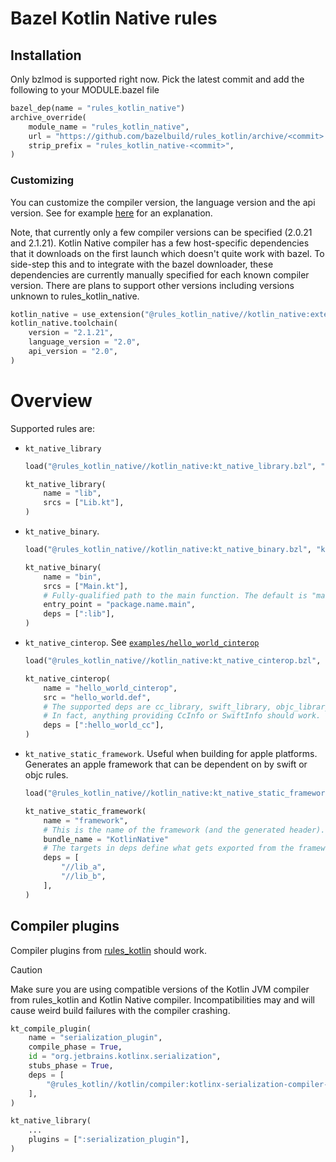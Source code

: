 # Bazel Kotlin Native rules

## Installation

Only bzlmod is supported right now. Pick the latest commit and add the following to your MODULE.bazel file

```python
bazel_dep(name = "rules_kotlin_native")
archive_override(
    module_name = "rules_kotlin_native",
    url = "https://github.com/bazelbuild/rules_kotlin/archive/<commit>.zip",
    strip_prefix = "rules_kotlin_native-<commit>",
)
```

### Customizing

You can customize the compiler version, the language version and the api version. See for example [here](https://kotlinlang.org/docs/compatibility-modes.html) for an explanation.

Note, that currently only a few compiler versions can be specified (2.0.21 and 2.1.21). Kotlin Native compiler has a few host-specific dependencies that it downloads on the first launch which doesn't quite work with bazel. To side-step this and to integrate with the bazel downloader, these dependencies are currently manually specified for each known compiler version. There are plans to support other versions including versions unknown to rules\_kotlin\_native.

```python
kotlin_native = use_extension("@rules_kotlin_native//kotlin_native:extensions.bzl", "kotlin_native")
kotlin_native.toolchain(
    version = "2.1.21",
    language_version = "2.0",
    api_version = "2.0",
)
```

# Overview

Supported rules are:
- `kt_native_library`
  ```python
  load("@rules_kotlin_native//kotlin_native:kt_native_library.bzl", "kt_native_library")

  kt_native_library(
      name = "lib",
      srcs = ["Lib.kt"],
  )
  ```
- `kt_native_binary`.
  ```python
  load("@rules_kotlin_native//kotlin_native:kt_native_binary.bzl", "kt_native_binary")

  kt_native_binary(
      name = "bin",
      srcs = ["Main.kt"],
      # Fully-qualified path to the main function. The default is "main".
      entry_point = "package.name.main",
      deps = [":lib"],
  )
  ```
- `kt_native_cinterop`. See [`examples/hello_world_cinterop`](examples/hello_world_cinterop)
  ```python
  load("@rules_kotlin_native//kotlin_native:kt_native_cinterop.bzl", "kt_native_cinterop")

  kt_native_cinterop(
      name = "hello_world_cinterop",
      src = "hello_world.def",
      # The supported deps are cc_library, swift_library, objc_library.
      # In fact, anything providing CcInfo or SwiftInfo should work.
      deps = [":hello_world_cc"],
  )
  ```
- `kt_native_static_framework`. Useful when building for apple platforms. Generates an apple framework that can be dependent on by swift or objc rules.
  ```python
  load("@rules_kotlin_native//kotlin_native:kt_native_static_framework.bzl", "kt_native_static_framework")

  kt_native_static_framework(
      name = "framework",
      # This is the name of the framework (and the generated header).
      bundle_name = "KotlinNative"
      # The targets in deps define what gets exported from the framework.
      deps = [
          "//lib_a",
          "//lib_b",
      ],
  )
  ```

## Compiler plugins
Compiler plugins from [rules\_kotlin](https://github.com/bazelbuild/rules_kotlin/blob/18d8be43c5b0fdeacb33fd6a968b07fc0a106b1e/README.md#kotlin-compiler-plugins) should work.

> [!CAUTION]
> Make sure you are using compatible versions of the Kotlin JVM compiler from rules\_kotlin and Kotlin Native compiler. Incompatibilities may and will cause weird build failures with the compiler crashing.

```python
kt_compile_plugin(
    name = "serialization_plugin",
    compile_phase = True,
    id = "org.jetbrains.kotlinx.serialization",
    stubs_phase = True,
    deps = [
        "@rules_kotlin//kotlin/compiler:kotlinx-serialization-compiler-plugin",
    ],
)

kt_native_library(
    ...
    plugins = [":serialization_plugin"],
)
```
